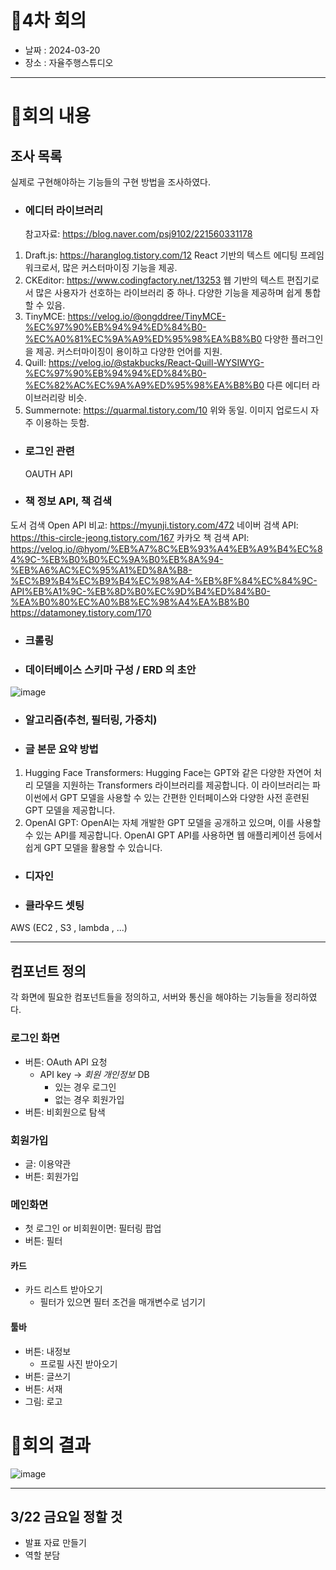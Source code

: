 # 📍4차 회의
  + 날짜 : 2024-03-20
  + 장소 : 자율주행스튜디오

---
# 📍회의 내용
## 조사 목록
실제로 구현해야하는 기능들의 구현 방법을 조사하였다.

+ ### 에디터 라이브러리
  
  참고자료: https://blog.naver.com/psj9102/221560331178
1. Draft.js: https://haranglog.tistory.com/12
React 기반의 텍스트 에디팅 프레임워크로서, 많은 커스터마이징 기능을 제공.
2. CKEditor: https://www.codingfactory.net/13253 
웹 기반의 텍스트 편집기로서 많은 사용자가 선호하는 라이브러리 중 하나. 다양한 기능을 제공하며 쉽게 통합할 수 있음.
3. TinyMCE: 
https://velog.io/@ongddree/TinyMCE-%EC%97%90%EB%94%94%ED%84%B0-%EC%A0%81%EC%9A%A9%ED%95%98%EA%B8%B0
다양한 플러그인을 제공. 커스터마이징이 용이하고 다양한 언어를 지원.
4. Quill: 
https://velog.io/@stakbucks/React-Quill-WYSIWYG-%EC%97%90%EB%94%94%ED%84%B0-%EC%82%AC%EC%9A%A9%ED%95%98%EA%B8%B0
다른 에디터 라이브러리랑 비슷.
5. Summernote: https://quarmal.tistory.com/10
위와 동일. 이미지 업로드시 자주 이용하는 듯함.

+ ### 로그인 관련

  
  OAUTH API

+ ### 책 정보 API, 책 검색
도서 검색 Open API 비교: https://myunji.tistory.com/472 
네이버 검색 API: https://this-circle-jeong.tistory.com/167
카카오 책 검색 API: https://velog.io/@hyom/%EB%A7%8C%EB%93%A4%EB%A9%B4%EC%84%9C-%EB%B0%B0%EC%9A%B0%EB%8A%94-%EB%A6%AC%EC%95%A1%ED%8A%B8-%EC%B9%B4%EC%B9%B4%EC%98%A4-%EB%8F%84%EC%84%9C-API%EB%A1%9C-%EB%8D%B0%EC%9D%B4%ED%84%B0-%EA%B0%80%EC%A0%B8%EC%98%A4%EA%B8%B0
https://datamoney.tistory.com/170

+ ### 크롤링

+ ### 데이터베이스 스키마 구성 / ERD 의 초안
![image](https://github.com/kookmin-sw/capstone-2024-2024-43/assets/85778340/fd0979c4-f85c-4c44-b3b0-a276c54ff273)

+ ### 알고리즘(추천, 필터링, 가중치)
  

+ ### 글 본문 요약 방법
1. Hugging Face Transformers: Hugging Face는 GPT와 같은 다양한 자연어 처리 모델을 지원하는 Transformers 라이브러리를 제공합니다. 이 라이브러리는 파이썬에서 GPT 모델을 사용할 수 있는 간편한 인터페이스와 다양한 사전 훈련된 GPT 모델을 제공합니다.
2. OpenAI GPT: OpenAI는 자체 개발한 GPT 모델을 공개하고 있으며, 이를 사용할 수 있는 API를 제공합니다. OpenAI GPT API를 사용하면 웹 애플리케이션 등에서 쉽게 GPT 모델을 활용할 수 있습니다.

+ ### 디자인

+ ### 클라우드 셋팅
AWS (EC2 , S3 , lambda , ...)

---
## 컴포넌트 정의
각 화면에 필요한 컴포넌트들을 정의하고, 서버와 통신을 해야하는 기능들을 정리하였다.
### 로그인 화면

- 버튼: OAuth API 요청
  - API key -> *회원 개인정보* DB
    - 있는 경우 로그인
    - 없는 경우 회원가입
- 버튼: 비회원으로 탐색

### 회원가입
- 글: 이용약관
- 버튼: 회원가입

### 메인화면
- 첫 로그인 or 비회원이면: 필터링 팝업
- 버튼: 필터
  
#### 카드
- 카드 리스트 받아오기
  - 필터가 있으면 필터 조건을 매개변수로 넘기기

#### 툴바
- 버튼: 내정보
  - 프로필 사진 받아오기
- 버튼: 글쓰기
- 버튼: 서재
- 그림: 로고

# 📍회의 결과
![image](https://github.com/kookmin-sw/capstone-2024-2024-43/assets/85778340/42dfedc7-3978-40e6-aaa5-8d86a4065c73)

---

## 3/22 금요일 정할 것
- 발표 자료 만들기
- 역할 분담

